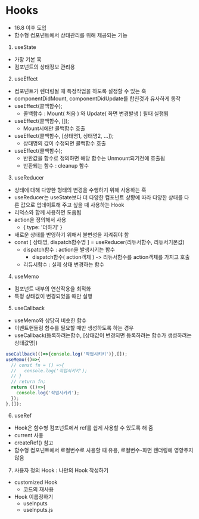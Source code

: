 # Hooks
- 16.8 이후 도입
- 함수형 컴포넌트에서 상태관리를 위해 제공되는 기능

1. useState
  - 가장 기본 훅
  - 컴포넌트의 상태정보 관리용

2. useEffect
  - 컴포넌트가 렌더링될 때 특정작업을 하도록 설정할 수 있는 훅
  - componentDidMount, componentDidUpdate를 합친것과 유사하게 동작
  - useEffect(콜백함수);
    - 콜백함수 : Mount( 처음 ) 와 Update( 화면 변경발생 ) 될때 실행됨
  - useEffect(콜백함수, []);
    - Mount시에만 콜백함수 호출
  - useEffect(콜백함수, [상태명1, 상태명2, ...]);
    - 상태명의 값이 수정되면 콜백함수 호출
  - useEffect(콜백함수);
    - 반환값을 함수로 정의하면 해당 함수는 Unmount되기전에 호출됨
    - 반환되는 함수 : cleanup 함수

3. useReducer
  - 상태에 대해 다양한 형태의 변경을 수행하기 위해 사용하는 훅
  - useReducer는 useState보다 더 다양한 컴포넌트 상황에 따라 다양한 상태를 다른 값으로 업데이트해 주고 싶을 때 사용하는 Hook
  - 리덕스와 함께 사용하면 도움됨
  - action을 정의해서 사용
    - { type: '더하기' }
  - 새로운 상태를 반영하기 위해서 불변성을 지켜줘야 함
  - const [ 상태명, dispatch함수명 ] = useReducer(리듀서함수, 리듀서기본값)
    - dispatch함수 : action을 발생시키는 함수
      - dispatch함수( action객체 ) -> 리듀서함수를 action객체를 가지고 호출
    - 리듀서함수 : 실제 상태 변경하는 함수

4. useMemo
  - 컴포넌트 내부의 연산작용을 최적화
  - 특정 상태값이 변경되었을 때만 실행

5. useCallback
  - useMemo와 상당히 비슷한 함수
  - 이벤트핸들링 함수를 필요할 때만 생성하도록 하는 경우
  - useCallback(등록하려는함수, [상태값이 변경되면 등록하려는 함수가 생성하려는 상태값명])
```js
useCallback(()=>{console.log('작업시키키')},[]);
useMemo(()=>{
  // const fn = () =>{
  //   console.log('작업시키키');
  // }
  // return fn;
  return (()=>{
    console.log('작업시키키');
  });
},[]);
```

6. useRef
  - Hook은 함수형 컴포넌트에서 ref를 쉽게 사용할 수 있도록 해 줌
  - current 사용
  - createRef() 참고
  - 함수형 컴포넌트에서 로컬변수로 사용할 때 유용, 로컬변수-화면 렌더링에 영향주지 않음

7. 사용자 정의 Hook : 나만의 Hook 작성하기
  - customized Hook
    - 코드의 재사용
  - Hook 이름정하기
    - useInputs
    - useInputs.js

